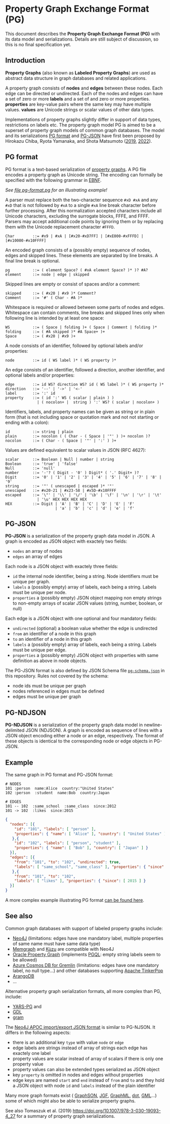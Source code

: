 # Property Graph Exchange Format (PG)

This document describes the **Property Graph Exchange Format (PG)** with its
data model and serializations. Details are still subject of discussion, so this
is no final specification yet.

## Introduction

**Property Graphs** (also known as **Labeled Property Graphs**) are used as
abstract data structure in graph databases and related applications. 

A property graph consists of **nodes** and **edges** between these nodes. Each
edge can be directed or undirected.  Each of the nodes and edges can have a set
of zero or more **labels** and a set of and zero or more properties.
**properties** are key-value pairs where the same key may have multiple values.
**values** are Unicode strings or scalar values of other data types.

Implementations of property graphs slightly differ in support of data types,
restrictions on labels etc. The property graph model PG is aimed to be a
superset of property graph models of common graph databases. The model and its
serializations [PG format](#pg-format) and [PG-JSON](#pg-json) have first been
proposed by Hirokazu Chiba, Ryota Yamanaka, and Shota Matsumoto
([2019](https://arxiv.org/abs/1907.03936), [2022](https://arxiv.org/abs/2203.06393)).

## PG format

PG format is a text-based serialization of [property graphs](#property-graphs).
A PG file encodes a property graph as Unicode string. The encoding can formally
be specified with the following grammar in
[EBNF](https://www.w3.org/TR/xml/#sec-notation).

*See [file pg-format.pg](./pg-format.pg) for an illustrating example!*

A parser must replace both the two-character sequence `#xD #xA` and any `#xD`
that is not followed by `#xA` to a single `#xA` line break character before
further processing. After this normalization accepted characters include all
Unicode characters, excluding the surrogate blocks, FFFE, and FFFF. Parsers
may accept additional code points by ignoring them or by replacing them with the
Unicode replacement character `#FFFD`.

~~~
Char	    ::= #x9 | #xA | [#x20-#xD7FF] | [#xE000-#xFFFD] | [#x10000-#x10FFFF]
~~~

An encoded graph consists of a (possibly empty) sequence of nodes, edges and
skipped lines. These elements are separated by line breaks. A final line break
is optional.

~~~
pg          ::= ( element Space? ( #xA element Space? )* )? #A?
element     ::= node | edge | skipped
~~~

Skipped lines are empty or consist of spaces and/or a comment:

~~~
skipped     ::= ( #x20 | #x9 )* Comment?
Comment     ::= '#' ( Char - #A )*
~~~

Whitespace is required or allowed between some parts of nodes and edges.
Whitespace can contain comments, line breaks and skipped lines only when
following line is intended by at least one space:

~~~
WS          ::= ( Space | folding )+ ( Space | Comment | folding )*
folding     ::= ( #A skipped )* #A Space+ )+
Space       ::= ( #x20 | #x9 )+
~~~

A node consists of an identifier, followed by optional labels and/or properties:

~~~
node        ::= id ( WS label )* ( WS property )*
~~~

An edge consists of an identifier, followed a direction, another identifier,
and optional labels and/or properties:

~~~
edge        ::= id WS? direction WS? id ( WS label )* ( WS property )*
direction   ::= '--' | '->' | '<-'
label       ::= ':' id
property    ::= ( id ':' WS ( scalar | plain ) )
              | ( nocolon+ |  string ) ':' WS? ( scalar | nocolon+ )
~~~

Identifiers, labels, and property names can be given as string or in plain form (that is not including space or quotation mark and not not starting or ending with a colon):

~~~
id          ::= string | plain
plain       ::= nocolon ( ( Char - ( Space | '"' ) )+ nocolon )?
nocolon     ::= ( Char - ( Space | '"' | ':' ) )+
~~~

Values are defined equivalent to scalar values in JSON (RFC 4627):

~~~
scalar      ::= Boolean | Null | number | string
Boolean     ::= 'true' | 'false' 
Null        ::= 'null'
number      ::= '-'? ( Digit - '0' ) Digit* ( '.' Digit+ )? 
Digit       ::= '0' | '1' | '2' | '3' | '4' | '5' | '6' | '7' | '8' | '9'
string      ::= '"' ( unescaped | escaped )* '"'
unescaped   ::= #x20-21 | #x23-58 | #x5D-#x10FFFF
escaped     ::= '\"' | '\\' | '\/' | '\b' | '\f' | '\n' | '\r' | '\t' 
              | '\u' HEX HEX HEX HEX 
HEX         ::= Digit | 'A' | 'B' | 'C' | 'D' | 'E' | 'F' 
                      | 'a' | 'b' | 'c' | 'd' | 'e' | 'f'
~~~

## PG-JSON

**PG-JSON** is a serialization of the property graph data model in JSON. A graph is encoded as JSON object with exactely two fields:

- `nodes` an array of nodes
- `edges` an array of edges

Each node is a JSON object with exactely three fields:

- `id` the internal node identifier, being a string. Node identifiers must be unique per graph.
- `labels` a (possibly empty) array of labels, each being a string. Labels must be unique per node.
- `properties` a (possibly empty) JSON object mapping non empty strings to non-empty arrays of scalar JSON values (string, number, boolean, or null)

Each edge is a JSON object with one optional and four mandatory fields:

- `undirected` (optional) a boolean value whether the edge is undirected
- `from` an identifier of a node in this graph
- `to` an identifier of a node in this graph
- `labels` a (possibly empty) array of labels, each being a string. Labels must be unique per edge.
- `properties` a (possibly empty) JSON object with properties with same definition as above in node objects.

The PG-JSON format is also defined by JSON Schema file
[`pg-schema.json`](../pg-schema.json) in this repository. Rules not covered
by the schema:

- node ids must be unique per graph
- nodes referenced in edges must be defined
- edges must be unique per graph

## PG-NDJSON

**PG-NDJSON** is a serialization of the property graph data model in newline-delimited JSON (NDJSON). A graph is encoded as sequence of lines with a JSON object encoding
either a node or an edge, respectively. The format of these objects is identical to the corresponding node or edge objects in PG-JSON.

## Example

The same graph in PG format and PG-JSON format:

~~~
# NODES
101 :person  name:Alice  country:"United States"
102 :person  :student  name:Bob  country:Japan

# EDGES
101 -- 102  :same_school  :same_class  since:2012
101 -> 102  :likes  since:2015
~~~

~~~json
{
  "nodes": [{
    "id": "101", "labels": [ "person" ],
    "properties": { "name": [ "Alice" ], "country": [ "United States" ] }
   },{
    "id": "102", "labels": [ "person", "student" ],
    "properties": { "name": [ "Bob" ], "country": [ "Japan" ] }
  }],
  "edges": [{
    "from": "101", "to": "102", "undirected": true,
    "labels": [ "same_school", "same_class" ], "properties": { "since": [ 2012 ] }
   },{
    "from": "101", "to": "102",
    "labels": [ "likes" ], "properties": { "since": [ 2015 ] }
  }]
}
~~~

A more complex example illustrating PG format [can be found here](./pg-format.pg).

## See also

Common graph databases with support of labeled property graphs include:

- [Neo4J](https://neo4j.com/) (limitations: edges have one mandatory label, multiple properties of same name must have same data type)
- [Memgraph](https://memgraph.com/) and [Kùzu](https://kuzudb.com) are compatible with Neo4J
- [Oracle Property Graph](https://docs.oracle.com/en/database/oracle/property-graph/index.html) (implements [PGQL](https://pgql-lang.org/): empty string labels seem to be allowed)
- [Azure Cosmos DB for Gremlin](https://learn.microsoft.com/azure/cosmos-db/gremlin/) (limitations: edges have one mandatory label, no null type...) and other databases supporting [Apache TinkerPop](https://tinkerpop.apache.org/)
- [ArangoDB](https://arangodb.com/)
- ...

Alternative property graph serialization formats, all more complex than PG, include:

- [YARS-PG](https://github.com/lszeremeta/yarspg) and
- [GDL](https://github.com/s1ck/gdl)
- [gram](https://github.com/gram-data/gram-js)

The [Neo4J APOC import/export JSON format](https://neo4j.com/labs/apoc/4.1/export/json/) is similar to PG-NJSON. It differs in the following aspects:

- there is an additional key `type` with value `node` or `edge`
- edge labels are strings instead of array of strings each edge has exactely one label
- property values are scalar instead of array of scalars if there is only one property value
- property values can also be extended types serialized as JSON object
- key `property` is omitted in nodes and edges without properties
- edge keys are named `start` and `end` instead of `from` and `to` and they hold a JSON object with node `id` and `labels` instead of the plain identifier

Many more graph formats exist (
[GraphSON](https://tinkerpop.apache.org/docs/3.7.1/dev/io/#graphson),
[JGF](http://jsongraphformat.info/),
[GraphML](http://graphml.graphdrawing.org/),
[dot](https://graphviz.org/doc/info/lang.html),
[GML](https://en.wikipedia.org/wiki/Graph_Modelling_Language)...)
some of which might also be able to serialize property graphs.

See also Tomaszuk et al. (2019) <https://doi.org/10.1007/978-3-030-19093-4_27> for a summary of property graph serializations.

